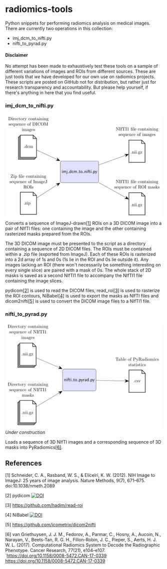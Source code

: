# radiomics-tools

Python snippets for performing radiomics analysis on medical images.  There are currently two operations in this collection:
* imj_dcm_to_nifti.py 
* nifti_to_pyrad.py

#### Disclaimer
No attempt has been made to exhaustively test these tools on a sample of different variations of images and ROIs from different sources.  These are just tools that *we* have developed for our own use on radiomics projects.  These scripts are posted on GitHub not for distribution, but rather just for research transparency and accountability.  But please help yourself, if there's anything in here that you find useful.

### imj_dcm_to_nifti.py
![imj_dcm_to_nifti.py](imj_dcm_to_nifti.png)
Converts a sequence of ImageJ-drawn[[1]](#1) ROIs on a 3D DICOM image into a pair of NIfTI files: one containing the image and the other containing rasterized masks prepared from the ROIs.

The 3D DICOM image must be presented to the script as a directory containing a sequence of 2D DICOM files.  The ROIs must be contained within a .zip file (exported from ImageJ).  Each of these ROIs is rasterized into a 2d array of 1s and 0s (1s lie in the ROI and 0s lie outside it).  Any images lacking an ROI (there won't necessarily be something interesting on every single slice) are paired with a mask of 0s.  The whole stack of 2D masks is saved as a second NIfTI1 file to accompany the NIfTI1 file containing the image slices.

pydicom[[2]](#2) is used to read the DICOM files, read_roi[[3]](#3) is used to rasterize the ROI contours, NiBabel[[4]](#4) is used to export the masks as NIfTI files and dicom2nifti[[5]](#5) is used to convert the DICOM image files to a NIfTI1 file.

### nifti_to_pyrad.py
![nifti_to_pyrad.py](nifti_to_pyrad.png)
*Under construction*

Loads a sequence of 3D NIfTI images and a corresponding sequence of 3D masks into PyRadiomics[[6]](#6).

## References
<a id="1">[1]</a> 
Schneider, C. A., Rasband, W. S., & Eliceiri, K. W. (2012). NIH Image to ImageJ: 25 years of image analysis. Nature Methods, 9(7), 671–675. doi:10.1038/nmeth.2089

<a id="2">[2]</a> 
pydicom
[![DOI](https://zenodo.org/badge/DOI/10.5281/zenodo.4313150.svg)](https://doi.org/10.5281/zenodo.4313150)

<a id="3">[3]</a>
https://github.com/hadim/read-roi

<a id="4">[4]</a> 
NiBabel
[![DOI](https://zenodo.org/badge/DOI/10.5281/zenodo.4295521.svg)](https://doi.org/10.5281/zenodo.4295521)

<a id="5">[5]</a> 
https://github.com/icometrix/dicom2nifti

<a id="6">[6]</a> 
van Griethuysen, J. J. M., Fedorov, A., Parmar, C., Hosny, A., Aucoin, N., Narayan, V., Beets-Tan, R. G. H., Fillon-Robin, J. C., Pieper, S., Aerts, H. J. W. L. (2017). Computational Radiomics System to Decode the Radiographic Phenotype. Cancer Research, 77(21), e104–e107. `https://doi.org/10.1158/0008-5472.CAN-17-0339 <https://doi.org/10.1158/0008-5472.CAN-17-0339>
